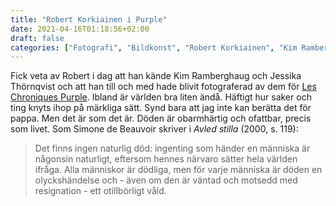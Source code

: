 ```yaml
---
title: "Robert Korkiainen i Purple"
date: 2021-04-16T01:18:56+02:00
draft: false
categories: ["Fotografi", "Bildkonst", "Robert Korkiainen", "Kim Ramberghaug", "Jessika Thörnqvist", "Simone de Beauvoir"]
---
```


Fick veta av Robert i dag att han kände Kim Ramberghaug och Jessika Thörnqvist och att han till och med hade blivit fotograferad av dem för [Les Chroniques Purple](https://archive.fo/wScWx). Ibland är världen bra liten ändå. Häftigt hur saker och ting knyts ihop på märkliga sätt. Synd bara att jag inte kan berätta det för pappa. Men det är som det är. Döden är obarmhärtig och ofattbar, precis som livet. Som Simone de Beauvoir skriver i *Avled stilla* (2000, s. 119):

> Det finns ingen naturlig död: ingenting som händer en människa är någonsin naturligt, eftersom hennes  närvaro sätter hela världen ifråga. Alla människor är dödliga, men för varje människa är döden en olyckshändelse och - även om den är väntad och motsedd med resignation - ett otillbörligt våld.

